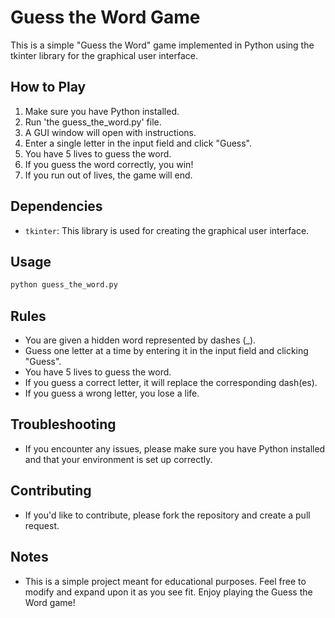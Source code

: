 # Guess the Word Game

This is a simple "Guess the Word" game implemented in Python using the tkinter library for the graphical user interface.

## How to Play

1. Make sure you have Python installed.
2. Run 'the guess_the_word.py' file.
3. A GUI window will open with instructions.
4. Enter a single letter in the input field and click "Guess".
5. You have 5 lives to guess the word.
6. If you guess the word correctly, you win!
7. If you run out of lives, the game will end.

## Dependencies

- `tkinter`: This library is used for creating the graphical user interface.

## Usage

```bash
python guess_the_word.py
```

## Rules

- You are given a hidden word represented by dashes (_).
- Guess one letter at a time by entering it in the input field and clicking "Guess".
- You have 5 lives to guess the word.
- If you guess a correct letter, it will replace the corresponding dash(es).
- If you guess a wrong letter, you lose a life.

## Troubleshooting

- If you encounter any issues, please make sure you have Python installed and that your environment is set up correctly.

## Contributing

- If you'd like to contribute, please fork the repository and create a pull request.

## Notes

- This is a simple project meant for educational purposes. Feel free to modify and expand upon it as you see fit. Enjoy playing the Guess the Word game!
